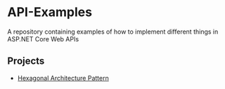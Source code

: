 # API-Examples
A repository containing examples of how to implement different things in ASP.NET Core Web APIs
## Projects
- [Hexagonal Architecture Pattern](Hexagonal%20Architectural%20Pattern/README.md)